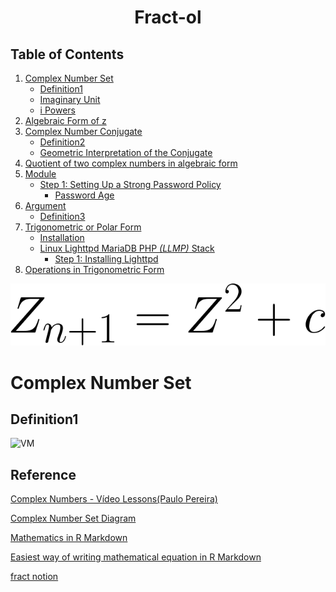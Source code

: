 <h1 align=center>
	<b>Fract-ol</b>
</h1>

## Table of Contents

1. [Complex Number Set](#complex-number-set)
	- [Definition1](#Definition1)
	- [Imaginary Unit](#Imaginary-Unit)
	- [i Powers](#i-Powers)
2. [Algebraic Form of z](#Algebraic-Form-of-z)
3. [Complex Number Conjugate](#Complex-Number-Conjugate)
	- [Definition2](#Definition2)
	- [Geometric Interpretation of the Conjugate](#Geometric-Interpretation-of-the-Conjugate)
4. [Quotient of two complex numbers in algebraic form](#Quotient-of-two-complex-numbers-in-algebraic-form)
5. [Module](#Module)
	- [Step 1: Setting Up a Strong Password Policy](#step-1-setting-up-a-strong-password-policy)
	   - [Password Age](#password-age)
6. [Argument](#Argument)
	- [Definition3](#Definition3)
7. [Trigonometric or Polar Form](#Trigonometric-or-Polar-Form)
	- [Installation](#1-installation)
	- [Linux Lighttpd MariaDB PHP *(LLMP)* Stack](#2-linux-lighttpd-mariadb-php-llmp-stack)
	   - [Step 1: Installing Lighttpd](#step-1-installing-lighttpd)
8. [Operations in Trigonometric Form](#Operations-in-Trigonometric-Form)


<p align=center><img src="images/equationmandelbrot.gif"></p>

# Complex Number Set

## Definition1




![VM](https://thinkzone.wlonk.com/Numbers/ComplexSet_w600.png)


## Reference

[Complex Numbers - Vídeo Lessons(Paulo Pereira)](https://www.youtube.com/watch?v=7E7mypyLyoM&list=PLEfwqyY2ox853NZdP0oJNXlnjmHOgDSFK&index=1)

[Complex Number Set Diagram](https://thinkzone.wlonk.com/Numbers/NumberSets.htm)

[Mathematics in R Markdown](#https://rpruim.github.io/s341/S19/from-class/MathinRmd.html)

[Easiest way of writing mathematical equation in R Markdown](#https://www.youtube.com/watch?v=4I3PCDME5U8)

[fract notion](#https://bejewled-quilt-b26.notion.site/Fractol-880fd85a81364edd88a75ffa7726b84f)
